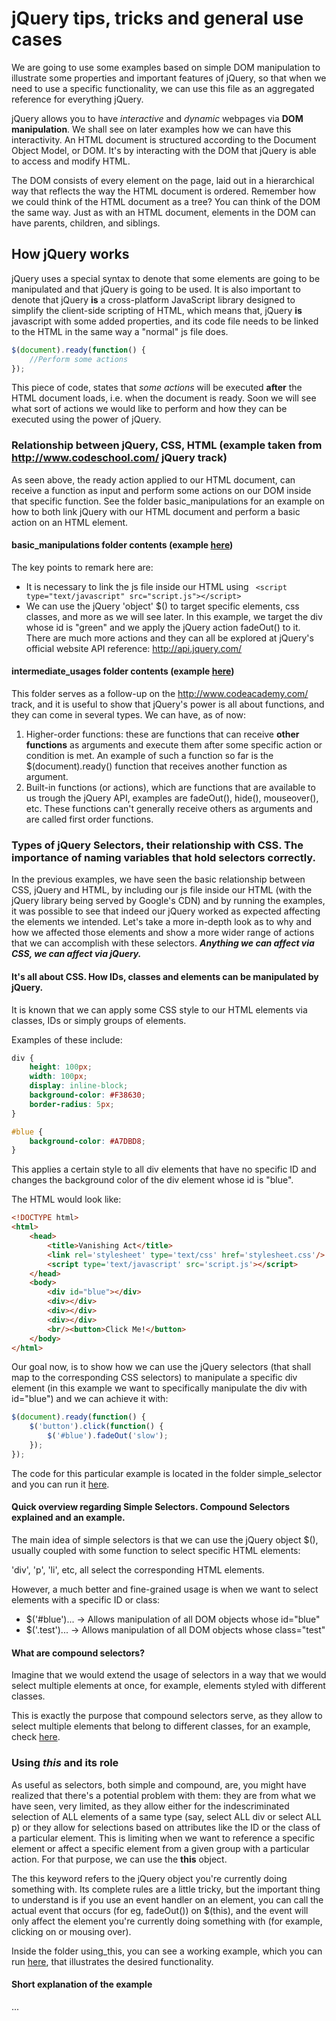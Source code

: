 # jQuery tips, tricks and general use cases

We are going to use some examples based on simple DOM manipulation to illustrate some properties and important features of jQuery, so that when we need to use a specific functionality, we can use this file as an aggregated reference for everything jQuery.

jQuery allows you to have _interactive_ and _dynamic_ webpages via **DOM manipulation**. We shall see on later examples how we can have this interactivity. An HTML document is structured according to the Document Object Model, or DOM. It's by interacting with the DOM that jQuery is able to access and modify HTML.

The DOM consists of every element on the page, laid out in a hierarchical way that reflects the way the HTML document is ordered. Remember how we could think of the HTML document as a tree? You can think of the DOM the same way. Just as with an HTML document, elements in the DOM can have parents, children, and siblings.

## How jQuery works

jQuery uses a special syntax to denote that some elements are going to be manipulated and that jQuery is going to be used. It is also important to denote that jQuery **is** a cross-platform JavaScript library designed to simplify the client-side scripting of HTML, which means that, jQuery **is** javascript with some added properties, and its code file needs to be linked to the HTML in the same way a "normal" js file does.

```javascript
$(document).ready(function() {
    //Perform some actions
});
```
This piece of code, states that _some actions_ will be executed **after** the HTML document loads, i.e. when the document is ready. Soon we will see what sort of actions we would like to perform and how they can be executed using the power of jQuery.

### Relationship between jQuery, CSS, HTML (example taken from http://www.codeschool.com/ jQuery track)

As seen above, the ready action applied to our HTML document, can receive a function as input and perform some actions on our DOM inside that specific function. See the folder basic_manipulations for an example on how to both link jQuery with our HTML document and perform a basic action on an HTML element.

#### basic_manipulations folder contents (example [here](https://cdn.rawgit.com/bruno-oliveira/theodinprojectExercises/master/Tips_JS_%26_jQuery/basic_manipulations/index.html))

The key points to remark here are:

* It is necessary to link the js file inside our HTML using ``` <script type="text/javascript" src="script.js"></script>```
* We can use the jQuery 'object' $() to target specific elements, css classes, and more as we will see later. In this example, we target the div whose id is "green" and we apply the jQuery action fadeOut() to it. There are much more actions and they can all be explored at jQuery's official website API reference: http://api.jquery.com/ 

#### intermediate_usages folder contents (example [here](https://cdn.rawgit.com/bruno-oliveira/theodinprojectExercises/master/Tips_JS_%26_jQuery/intermediate_usage/index.html))

This folder serves as a follow-up on the http://www.codeacademy.com/ track, and it is useful to show that jQuery's power is all about functions, and they can come in several types. We can have, as of now:

1. Higher-order functions: these are functions that can receive **other functions** as arguments and execute them after some specific action or condition is met. An example of such a function so far is the $(document).ready() function that receives another function as argument.
2. Built-in functions (or actions), which are functions that are available to us trough the jQuery API, examples are fadeOut(), hide(), mouseover(), etc. These functions can't generally receive others as arguments and are called first order functions.

### Types of jQuery Selectors, their relationship with CSS. The importance of naming variables that hold selectors correctly.

In the previous examples, we have seen the basic relationship between CSS, jQuery and HTML, by including our js file inside our HTML (with the jQuery library being served by Google's CDN) and by running the examples, it was possible to see that indeed our jQuery worked as expected affecting the elements we intended. Let's take a more in-depth look as to why and how we affected those elements and show a more wider range of actions that we can accomplish with these selectors. **_Anything we can affect via CSS, we can affect via jQuery._**

#### It's all about CSS. How IDs, classes and elements can be manipulated by jQuery.

It is known that we can apply some CSS style to our HTML elements via classes, IDs or simply groups of elements.

Examples of these include:

```css
div {
    height: 100px;
    width: 100px;
    display: inline-block;
    background-color: #F38630;
    border-radius: 5px;
}

#blue {
    background-color: #A7DBD8;
}
```

This applies a certain style to all div elements that have no specific ID and changes the background color of the div element whose id is "blue".

The HTML would look like:

```html
<!DOCTYPE html>
<html>
    <head>
		<title>Vanishing Act</title>
        <link rel='stylesheet' type='text/css' href='stylesheet.css'/>
        <script type='text/javascript' src='script.js'></script>
	</head>
	<body>
        <div id="blue"></div>
        <div></div>
        <div></div>
        <div></div>
        <br/><button>Click Me!</button>
	</body>
</html>
```
Our goal now, is to show how we can use the jQuery selectors (that shall map to the corresponding CSS selectors) to manipulate a specific div element (in this example we want to specifically manipulate the div with id="blue") and we can achieve it with:

```javascript
$(document).ready(function() {
    $('button').click(function() {
        $('#blue').fadeOut('slow');
    });
});
```
The code for this particular example is located in the folder simple_selector and you can run it [here](https://cdn.rawgit.com/bruno-oliveira/theodinprojectExercises/master/Tips_JS_%26_jQuery/simple_selector/index.html).

#### Quick overview regarding Simple Selectors. Compound Selectors explained and an example.

The main idea of simple selectors is that we can use the jQuery object $(), usually coupled with some function to select specific HTML elements:

'div', 'p', 'li', etc, all select the corresponding HTML elements.

However, a much better and fine-grained usage is when we want to select elements with a specific ID or class:

* $('#blue')... -> Allows manipulation of all DOM objects whose id="blue"
* $('.test')... -> Allows manipulation of all DOM objects whose class="test"

#### What are compound selectors?

Imagine that we would extend the usage of selectors in a way that we would select multiple elements at once, for example, elements styled with different classes.

This is exactly the purpose that compound selectors serve, as they allow to select multiple elements that belong to different classes, for an example, check [here](https://cdn.rawgit.com/bruno-oliveira/theodinprojectExercises/master/Tips_JS_%26_jQuery/compound_selector/index.html).

### Using _this_ and its role

As useful as selectors, both simple and compound, are, you might have realized that there's a potential problem with them: they are from what we have seen, very limited, as they allow either for the indescriminated selection of ALL elements of a same type (say, select ALL div or select ALL p) or they allow for selections based on attributes like the ID or the class of a particular element. This is limiting when we want to reference a specific element or affect a specific element from a given group with a particular action. For that purpose, we can use the **this** object.

The this keyword refers to the jQuery object you're currently doing something with. Its complete rules are a little tricky, but the important thing to understand is if you use an event handler on an element, you can call the actual event that occurs (for eg, fadeOut()) on $(this), and the event will only affect the element you're currently doing something with (for example, clicking on or mousing over).

Inside the folder using_this, you can see a working example, which you can run [here](https://cdn.rawgit.com/bruno-oliveira/theodinprojectExercises/tree/master/Tips_JS_%26_jQuery/using_this/index.html), that illustrates the desired functionality.

#### Short explanation of the example

...

